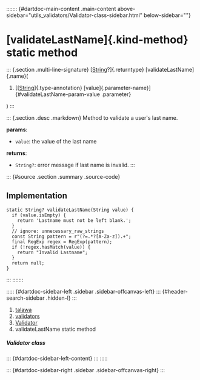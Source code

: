 ::::::: {#dartdoc-main-content .main-content above-sidebar="utils_validators/Validator-class-sidebar.html" below-sidebar=""}
<div>

# [validateLastName]{.kind-method} static method

</div>

::: {.section .multi-line-signature}
[[String](https://api.flutter.dev/flutter/dart-core/String-class.html)?]{.returntype}
[validateLastName]{.name}(

1.  [[[String](https://api.flutter.dev/flutter/dart-core/String-class.html)]{.type-annotation}
    [value]{.parameter-name}]{#validateLastName-param-value .parameter}

)
:::

::: {.section .desc .markdown}
Method to validate a user\'s last name.

**params**:

-   `value`: the value of the last name

**returns**:

-   `String?`: error message if last name is invalid.
:::

::: {#source .section .summary .source-code}
## Implementation

``` language-dart
static String? validateLastName(String value) {
  if (value.isEmpty) {
    return 'Lastname must not be left blank.';
  }
  // ignore: unnecessary_raw_strings
  const String pattern = r"(?=.*?[A-Za-z]).+";
  final RegExp regex = RegExp(pattern);
  if (!regex.hasMatch(value)) {
    return "Invalid Lastname";
  }
  return null;
}
```
:::
:::::::

::::: {#dartdoc-sidebar-left .sidebar .sidebar-offcanvas-left}
::: {#header-search-sidebar .hidden-l}
:::

1.  [talawa](../../index.html)
2.  [validators](../../utils_validators/)
3.  [Validator](../../utils_validators/Validator-class.html)
4.  validateLastName static method

##### Validator class

::: {#dartdoc-sidebar-left-content}
:::
:::::

::: {#dartdoc-sidebar-right .sidebar .sidebar-offcanvas-right}
:::
